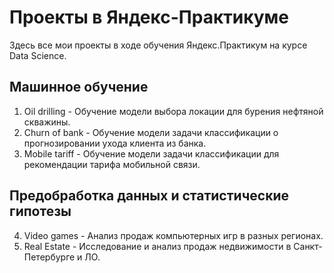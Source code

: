 # Проекты в Яндекс-Практикуме

Здесь все мои проекты в ходе обучения Яндекс.Практикум на курсе Data Science.

## Машинное обучение
1. Oil drilling - Обучение модели выбора локации для бурения нефтяной скважины.
2. Churn of bank - Обучение модели задачи классификации о прогнозировании ухода клиента из банка.
3. Mobile tariff - Обучение модели задачи классификации для рекомендации тарифа мобильной связи.

## Предобработка данных и статистические гипотезы
4. Video games - Анализ продаж компьютерных игр в разных регионах.
5. Real Estate - Исследование и анализ продаж недвижимости в Санкт-Петербурге и ЛО.

